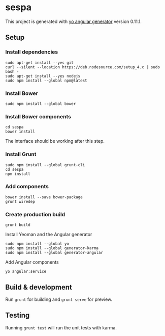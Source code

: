 # sespa

This project is generated with [yo angular generator](https://github.com/yeoman/generator-angular)
version 0.11.1.

## Setup

### Install dependencies

    sudo apt-get install --yes git
    curl --silent --location https://deb.nodesource.com/setup_4.x | sudo bash -
    sudo apt-get install --yes nodejs
    sudo npm install --global npm@latest

### Install Bower

    sudo npm install --global bower

### Install Bower components

    cd sespa
    bower install

The interface should be working after this step.

### Install Grunt

    sudo npm install --global grunt-cli
    cd sespa
    npm install

### Add components

    bower install --save bower-package
    grunt wiredep
    
### Create production build

    grunt build

Install Yeoman and the Angular generator

    sudo npm install --global yo
    sudo npm install --global generator-karma
    sudo npm install --global generator-angular

Add Angular components

    yo angular:service

## Build & development

Run `grunt` for building and `grunt serve` for preview.

## Testing

Running `grunt test` will run the unit tests with karma.

